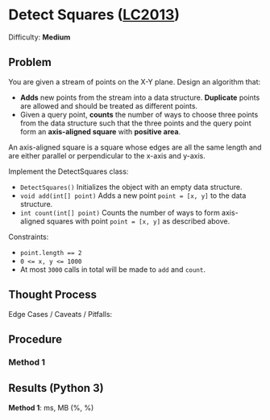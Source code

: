 # Detect Squares ([LC2013](https://leetcode.com/problems/detect-squares/))
Difficulty: **Medium**

## Problem

You are given a stream of points on the X-Y plane. Design an algorithm that:
- **Adds** new points from the stream into a data structure. **Duplicate** points are allowed and should be treated as different points.
- Given a query point, **counts** the number of ways to choose three points from the data structure such that the three points and the query point form an **axis-aligned square** with **positive area**.

An axis-aligned square is a square whose edges are all the same length and are either parallel or perpendicular to the x-axis and y-axis.

Implement the DetectSquares class:
- `DetectSquares()` Initializes the object with an empty data structure.
- `void add(int[] point)` Adds a new point `point = [x, y]` to the data structure.
- `int count(int[] point)` Counts the number of ways to form axis-aligned squares with point `point = [x, y]` as described above.

Constraints:
- `point.length == 2`
- `0 <= x, y <= 1000`
- At most `3000` calls in total will be made to `add` and `count`.

## Thought Process

Edge Cases / Caveats / Pitfalls:

## Procedure

### Method 1

## Results (Python 3)

**Method 1**:   ms,  MB (%, %)
